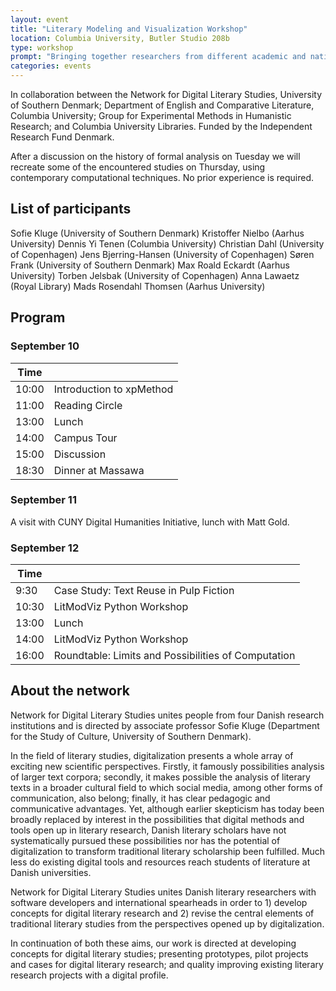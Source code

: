 ```yaml
---
layout: event
title: "Literary Modeling and Visualization Workshop"
location: Columbia University, Butler Studio 208b
type: workshop
prompt: "Bringing together researchers from different academic and national traditions, this workshop explores the limits and the possibilities of formal literary analysis."
categories: events
---
```


In collaboration between the Network for Digital Literary Studies, University of Southern
Denmark; Department of English and Comparative Literature, Columbia University; Group for
Experimental Methods in Humanistic Research; and Columbia University Libraries. Funded by the
Independent Research Fund Denmark.

After a discussion on the history of formal analysis on Tuesday we will recreate some of the
encountered studies on Thursday, using contemporary computational techniques. No prior
experience is required.

## List of participants

Sofie Kluge (University of Southern Denmark)
Kristoffer Nielbo (Aarhus University)
Dennis Yi Tenen (Columbia University)
Christian Dahl (University of Copenhagen)
Jens Bjerring-Hansen (University of Copenhagen)
Søren Frank (University of Southern Denmark)
Max Roald Eckardt (Aarhus University)
Torben Jelsbak (University of Copenhagen)
Anna Lawaetz (Royal Library)
Mads Rosendahl Thomsen (Aarhus University)

## Program

### September 10

| Time          |                           |
| ------------- | ------------------------- |
| 10:00         | Introduction to xpMethod  |
| 11:00         | Reading Circle            |
| 13:00         | Lunch                     |
| 14:00         | Campus Tour               |
| 15:00         | Discussion                |
| 18:30         | Dinner at Massawa         |

### September 11

A visit with CUNY Digital Humanities Initiative, lunch with Matt Gold.


### September 12

| Time          |                                                     |
| ------------- | -------------------------------------------------   |
| 9:30          | Case Study: Text Reuse in Pulp Fiction              |
| 10:30         | LitModViz Python Workshop                           |
| 13:00         | Lunch                                               |
| 14:00         | LitModViz Python Workshop                           |
| 16:00         | Roundtable: Limits and Possibilities of Computation |

## About the network

Network for Digital Literary Studies unites people from four Danish research institutions and
is directed by associate professor Sofie Kluge (Department for the Study of Culture, University
of Southern Denmark).

In the field of literary studies, digitalization presents a whole array of exciting new
scientific perspectives. Firstly, it famously possibilities analysis of larger text corpora;
secondly, it makes possible the analysis of literary texts in a broader cultural field to which
social media, among other forms of communication, also belong; finally, it has clear pedagogic
and communicative advantages. Yet, although earlier skepticism has today been broadly replaced
by interest in the possibilities that digital methods and tools open up in literary research,
Danish literary scholars have not systematically pursued these possibilities nor has the
potential of digitalization to transform traditional literary scholarship been fulfilled. Much
less do existing digital tools and resources reach students of literature at Danish
universities.

Network for Digital Literary Studies unites Danish literary researchers with software
developers and international spearheads in order to 1) develop concepts for digital literary
research and 2) revise the central elements of traditional literary studies from the
perspectives opened up by digitalization.

In continuation of both these aims, our work is directed at developing concepts for digital
literary studies; presenting prototypes, pilot projects and cases for digital literary
research; and quality improving existing literary research projects with a digital profile.

